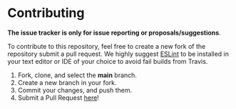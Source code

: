 # Contributing

**The issue tracker is only for issue reporting or proposals/suggestions**.

To contribute to this repository, feel free to create a new fork of the repository
submit a pull request. We highly suggest [ESLint](https://eslint.org/) to be installed
in your text editor or IDE of your choice to avoid fail builds from Travis.

1. Fork, clone, and select the **main** branch.
2. Create a new branch in your fork.
3. Commit your changes, and push them.
4. Submit a Pull Request [here](https://github.com/Sofi-Tech/ipc/pulls)!
